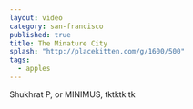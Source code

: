 ```yaml
---
layout: video
category: san-francisco
published: true
title: The Minature City
splash: "http://placekitten.com/g/1600/500"
tags: 
  - apples
---
```

Shukhrat P, or MINIMUS, tktktk tk
